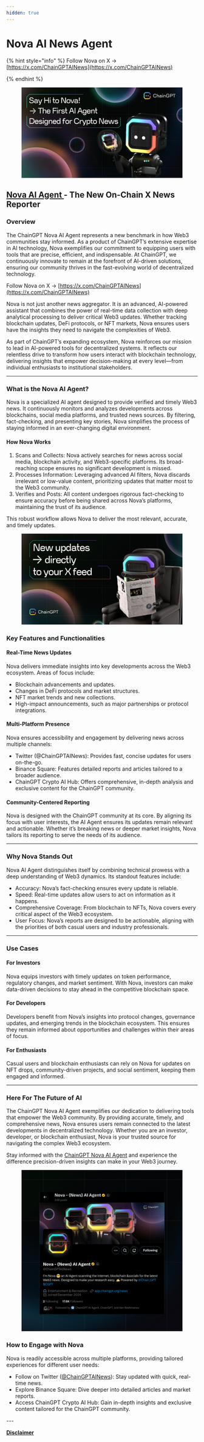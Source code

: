 ```yaml
---
hidden: true
---
```


# Nova AI News Agent

{% hint style="info" %}
Follow Nova on X -> [https://x.com/ChainGPTAINews](https://x.com/ChainGPTAINews)


{% endhint %}

<figure><img src="../../.gitbook/assets/image (37).png" alt=""><figcaption></figcaption></figure>

## [Nova AI Agent ](https://x.com/ChainGPTAINews)- The New On-Chain X News Reporter

### Overview

The ChainGPT Nova AI Agent represents a new benchmark in how Web3 communities stay informed. As a product of ChainGPT’s extensive expertise in AI technology, Nova exemplifies our commitment to equipping users with tools that are precise, efficient, and indispensable. At ChainGPT, we continuously innovate to remain at the forefront of AI-driven solutions, ensuring our community thrives in the fast-evolving world of decentralized technology.



Follow Nova on X -> [https://x.com/ChainGPTAINews](https://x.com/ChainGPTAINews)



Nova is not just another news aggregator. It is an advanced, AI-powered assistant that combines the power of real-time data collection with deep analytical processing to deliver critical Web3 updates. Whether tracking blockchain updates, DeFi protocols, or NFT markets, Nova ensures users have the insights they need to navigate the complexities of Web3.

As part of ChainGPT’s expanding ecosystem, Nova reinforces our mission to lead in AI-powered tools for decentralized systems. It reflects our relentless drive to transform how users interact with blockchain technology, delivering insights that empower decision-making at every level—from individual enthusiasts to institutional stakeholders.

***

### What is the Nova AI Agent?

Nova is a specialized AI agent designed to provide verified and timely Web3 news. It continuously monitors and analyzes developments across blockchains, social media platforms, and trusted news sources. By filtering, fact-checking, and presenting key stories, Nova simplifies the process of staying informed in an ever-changing digital environment.

#### How Nova Works

1. Scans and Collects: Nova actively searches for news across social media, blockchain activity, and Web3-specific platforms. Its broad-reaching scope ensures no significant development is missed.
2. Processes Information: Leveraging advanced AI filters, Nova discards irrelevant or low-value content, prioritizing updates that matter most to the Web3 community.
3. Verifies and Posts: All content undergoes rigorous fact-checking to ensure accuracy before being shared across Nova’s platforms, maintaining the trust of its audience.

This robust workflow allows Nova to deliver the most relevant, accurate, and timely updates.

<figure><img src="../../.gitbook/assets/01. CGPT Main Announcements - Rectangle (6).jpg" alt=""><figcaption></figcaption></figure>

### Key Features and Functionalities

#### Real-Time News Updates

Nova delivers immediate insights into key developments across the Web3 ecosystem. Areas of focus include:

* Blockchain advancements and updates.
* Changes in DeFi protocols and market structures.
* NFT market trends and new collections.
* High-impact announcements, such as major partnerships or protocol integrations.

#### Multi-Platform Presence

Nova ensures accessibility and engagement by delivering news across multiple channels:

* Twitter (@ChainGPTAINews): Provides fast, concise updates for users on-the-go.
* Binance Square: Features detailed reports and articles tailored to a broader audience.
* ChainGPT Crypto AI Hub: Offers comprehensive, in-depth analysis and exclusive content for the ChainGPT community.

#### Community-Centered Reporting

Nova is designed with the ChainGPT community at its core. By aligning its focus with user interests, the AI Agent ensures its updates remain relevant and actionable. Whether it’s breaking news or deeper market insights, Nova tailors its reporting to serve the needs of its audience.

***

### Why Nova Stands Out

Nova AI Agent distinguishes itself by combining technical prowess with a deep understanding of Web3 dynamics. Its standout features include:

* Accuracy: Nova’s fact-checking ensures every update is reliable.
* Speed: Real-time updates allow users to act on information as it happens.
* Comprehensive Coverage: From blockchain to NFTs, Nova covers every critical aspect of the Web3 ecosystem.
* User Focus: Nova’s reports are designed to be actionable, aligning with the priorities of both casual users and industry professionals.

***

### Use Cases

#### For Investors

Nova equips investors with timely updates on token performance, regulatory changes, and market sentiment. With Nova, investors can make data-driven decisions to stay ahead in the competitive blockchain space.

#### For Developers

Developers benefit from Nova’s insights into protocol changes, governance updates, and emerging trends in the blockchain ecosystem. This ensures they remain informed about opportunities and challenges within their areas of focus.

#### For Enthusiasts

Casual users and blockchain enthusiasts can rely on Nova for updates on NFT drops, community-driven projects, and social sentiment, keeping them engaged and informed.

***

### Here For The Future of AI

The ChainGPT Nova AI Agent exemplifies our dedication to delivering tools that empower the Web3 community. By providing accurate, timely, and comprehensive news, Nova ensures users remain connected to the latest developments in decentralized technology. Whether you are an investor, developer, or blockchain enthusiast, Nova is your trusted source for navigating the complex Web3 ecosystem.

Stay informed with the [ChainGPT Nova AI Agent](https://x.com/ChainGPTAINews) and experience the difference precision-driven insights can make in your Web3 journey.

<figure><img src="../../.gitbook/assets/Frame 1547764785 (1).jpg" alt=""><figcaption></figcaption></figure>

### How to Engage with Nova

Nova is readily accessible across multiple platforms, providing tailored experiences for different user needs:

* Follow on Twitter ([@ChainGPTAINews](https://x.com/ChainGPTAINews)): Stay updated with quick, real-time news.
* Explore Binance Square: Dive deeper into detailed articles and market reports.
* Access ChainGPT Crypto AI Hub: Gain in-depth insights and exclusive content tailored for the ChainGPT community.

\---

[**Disclaimer**](../../misc/legal-docs/disclaimer.md)
